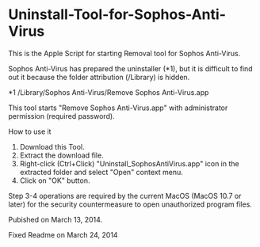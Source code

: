 Uninstall-Tool-for-Sophos-Anti-Virus
====================================

This is the Apple Script for starting Removal tool for Sophos Anti-Virus.

Sophos Anti-Virus has prepared the uninstaller (*1), but it is difficult to find out it because the folder attribution (/Library) is hidden.

*1  /Library/Sophos Anti-Virus/Remove Sophos Anti-Virus.app

This tool starts "Remove Sophos Anti-Virus.app" with administrator permission (required password).

How to use it

1. Download this Tool.
2. Extract the download file.
3. Right-click (Ctrl+Click) "Uninstall_SophosAntiVirus.app" icon in the extracted folder and select "Open" context menu.
4. Click on "OK" button.

Step 3-4 operations are required by the current MacOS (MacOS 10.7 or later) for the security countermeasure to open unauthorized program files.


Pubished on March 13, 2014.

Fixed Readme  on March 24, 2014
